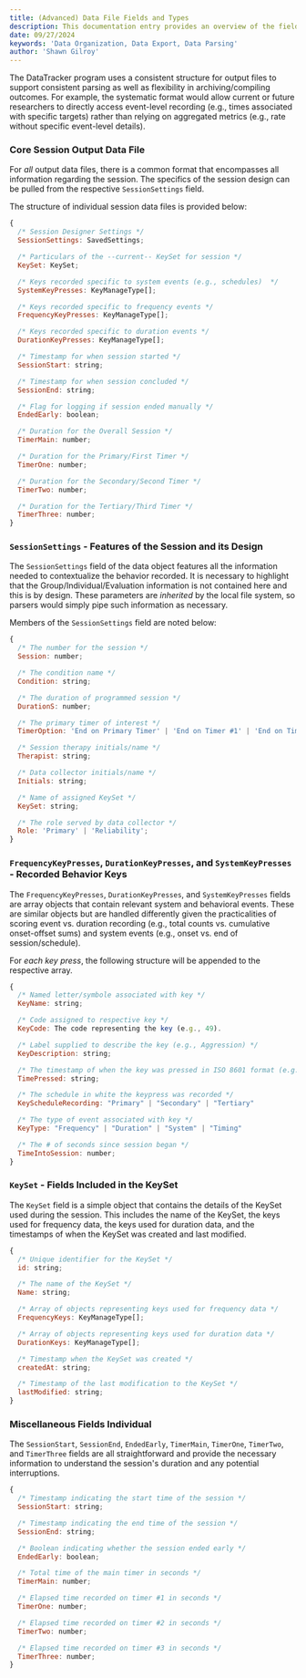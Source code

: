 ```yaml
---
title: (Advanced) Data File Fields and Types
description: This documentation entry provides an overview of the fields and types of data contained in DataTracker output files, including the purpose, structure, and how to interpret the data from other software.
date: 09/27/2024
keywords: 'Data Organization, Data Export, Data Parsing'
author: 'Shawn Gilroy'
---
```


The DataTracker program uses a consistent structure for output files to support consistent parsing as well as flexibility in archiving/compiling outcomes. For example, the systematic format would allow current or future researchers to directly access event-level recording (e.g., times associated with specific targets) rather than relying on aggregated metrics (e.g., rate without specific event-level details).

### Core Session Output Data File

For _all_ output data files, there is a common format that encompasses all information regarding the session. The specifics of the session design can be pulled from the respective `SessionSettings` field.

The structure of individual session data files is provided below:

```js
{
  /* Session Designer Settings */
  SessionSettings: SavedSettings;

  /* Particulars of the --current-- KeySet for session */
  KeySet: KeySet;

  /* Keys recorded specific to system events (e.g., schedules)  */
  SystemKeyPresses: KeyManageType[];

  /* Keys recorded specific to frequency events */
  FrequencyKeyPresses: KeyManageType[];

  /* Keys recorded specific to duration events */
  DurationKeyPresses: KeyManageType[];

  /* Timestamp for when session started */
  SessionStart: string;

  /* Timestamp for when session concluded */
  SessionEnd: string;

  /* Flag for logging if session ended manually */
  EndedEarly: boolean;

  /* Duration for the Overall Session */
  TimerMain: number;

  /* Duration for the Primary/First Timer */
  TimerOne: number;

  /* Duration for the Secondary/Second Timer */
  TimerTwo: number;

  /* Duration for the Tertiary/Third Timer */
  TimerThree: number;
}
```

### `SessionSettings` - Features of the Session and its Design

The `SessionSettings` field of the data object features all the information needed to contextualize the behavior recorded. It is necessary to highlight that the Group/Individual/Evaluation information is not contained here and this is by design. These parameters are _inherited_ by the local file system, so parsers would simply pipe such information as necessary.

Members of the `SessionSettings` field are noted below:

```js
{
  /* The number for the session */
  Session: number;

  /* The condition name */
  Condition: string;

  /* The duration of programmed session */
  DurationS: number;

  /* The primary timer of interest */
  TimerOption: 'End on Primary Timer' | 'End on Timer #1' | 'End on Timer #2' | 'End on Timer #3';

  /* Session therapy initials/name */
  Therapist: string;

  /* Data collector initials/name */
  Initials: string;

  /* Name of assigned KeySet */
  KeySet: string;

  /* The role served by data collector */
  Role: 'Primary' | 'Reliability';
}
```

### `FrequencyKeyPresses`, `DurationKeyPresses`, and `SystemKeyPresses` - Recorded Behavior Keys

The `FrequencyKeyPresses`, `DurationKeyPresses`, and `SystemKeyPresses` fields are array objects that contain relevant system and behavioral events. These are similar objects but are handled differently given the practicalities of scoring event vs. duration recording (e.g., total counts vs. cumulative onset-offset sums) and system events (e.g., onset vs. end of session/schedule).

For _each key press_, the following structure will be appended to the respective array.

```js
{
  /* Named letter/symbole associated with key */
  KeyName: string;

  /* Code assigned to respective key */
  KeyCode: The code representing the key (e.g., 49).

  /* Label supplied to describe the key (e.g., Aggression) */
  KeyDescription: string;

  /* The timestamp of when the key was pressed in ISO 8601 format (e.g., "2024-09-13T16:47:17.683Z"). */
  TimePressed: string;

  /* The schedule in white the keypress was recorded */
  KeyScheduleRecording: "Primary" | "Secondary" | "Tertiary"

  /* The type of event associated with key */
  KeyType: "Frequency" | "Duration" | "System" | "Timing"

  /* The # of seconds since session began */
  TimeIntoSession: number;
}
```

### `KeySet` - Fields Included in the KeySet

The `KeySet` field is a simple object that contains the details of the KeySet used during the session. This includes the name of the KeySet, the keys used for frequency data, the keys used for duration data, and the timestamps of when the KeySet was created and last modified.

```js
{
  /* Unique identifier for the KeySet */
  id: string;

  /* The name of the KeySet */
  Name: string;

  /* Array of objects representing keys used for frequency data */
  FrequencyKeys: KeyManageType[];

  /* Array of objects representing keys used for duration data */
  DurationKeys: KeyManageType[];

  /* Timestamp when the KeySet was created */
  createdAt: string;

  /* Timestamp of the last modification to the KeySet */
  lastModified: string;
}
```

### Miscellaneous Fields Individual

The `SessionStart`, `SessionEnd`, `EndedEarly`, `TimerMain`, `TimerOne`, `TimerTwo`, and `TimerThree` fields are all straightforward and provide the necessary information to understand the session's duration and any potential interruptions.

```js
{
  /* Timestamp indicating the start time of the session */
  SessionStart: string;

  /* Timestamp indicating the end time of the session */
  SessionEnd: string;

  /* Boolean indicating whether the session ended early */
  EndedEarly: boolean;

  /* Total time of the main timer in seconds */
  TimerMain: number;

  /* Elapsed time recorded on timer #1 in seconds */
  TimerOne: number;

  /* Elapsed time recorded on timer #2 in seconds */
  TimerTwo: number;

  /* Elapsed time recorded on timer #3 in seconds */
  TimerThree: number;
}
```
